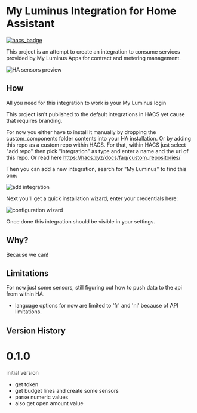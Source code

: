 # My Luminus Integration for Home Assistant

[![hacs_badge](https://img.shields.io/badge/HACS-Custom-41BDF5.svg?style=for-the-badge)](https://github.com/hacs/integration)

This project is an attempt to create an integration to consume services provided by
My Luminus Apps for contract and metering management.

![HA sensors preview](https://github.com/hanscappelle/my-luminus-integration/blob/c0b8efacd2dd13ea6e1d9a7caf5285b3b96136f4/img/Screenshot%202023-09-23%20at%2010.34.21.png)

## How

All you need for this integration to work is your My Luminus login

This project isn't published to the default integrations in HACS yet cause that requires branding. 

For now you either have to install it manually by dropping the custom_components
folder contents into your HA installation. Or by adding this repo as a custom
repo within HACS. For that, within HACS just select "add repo" then pick "integration"
as type and enter a name and the url of this repo. Or read here https://hacs.xyz/docs/faq/custom_repositories/

Then you can add a new integration, search for "My Luminus" to find this one:

![add integration](screenshots/Screenshot%202023-07-30%20at%2013.22.26.png)

Next you'll get a quick installation wizard, enter your credentials here:

![configuration wizard](screenshots/Screenshot%202023-07-30%20at%2013.22.36.png)

Once done this integration should be visible in your settings.

## Why?

Because we can!

## Limitations

For now just some sensors, still figuring out how to push data to the api from within HA.

* language options for now are limited to 'fr' and 'nl' because of API limitations.

## Version History

# 0.1.0

initial version

* get token
* get budget lines and create some sensors
* parse numeric values
* also get open amount value
